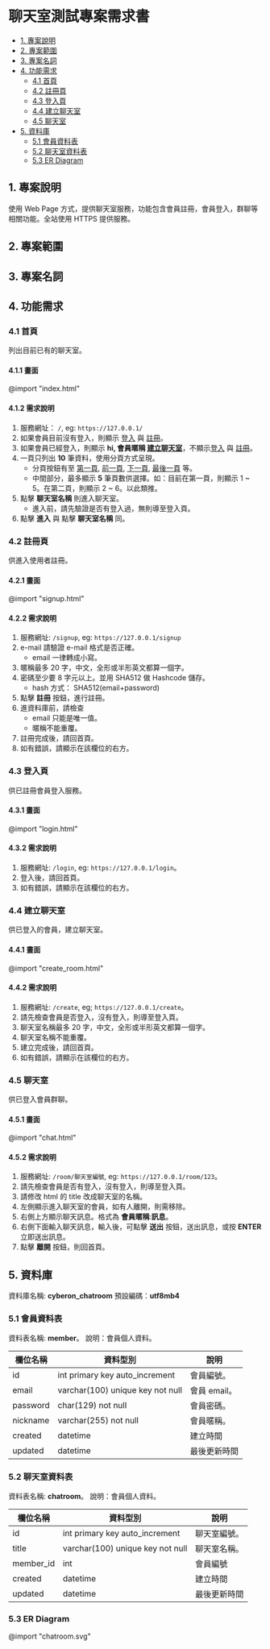 # 聊天室測試專案需求書

<!-- @import "[TOC]" {cmd="toc" depthFrom=2 depthTo=3 ordered: false} -->
<!-- code_chunk_output -->

- [1. 專案說明](#1-專案說明)
- [2. 專案範圍](#2-專案範圍)
- [3. 專案名詞](#3-專案名詞)
- [4. 功能需求](#4-功能需求)
  - [4.1 首頁](#41-首頁)
  - [4.2 註冊頁](#42-註冊頁)
  - [4.3 登入頁](#43-登入頁)
  - [4.4 建立聊天室](#44-建立聊天室)
  - [4.5 聊天室](#45-聊天室)
- [5. 資料庫](#5-資料庫)
  - [5.1 會員資料表](#51-會員資料表)
  - [5.2 聊天室資料表](#52-聊天室資料表)
  - [5.3 ER Diagram](#53-er-diagram)

<!-- /code_chunk_output -->

## 1. 專案說明

使用 Web Page 方式，提供聊天室服務，功能包含會員註冊，會員登入，群聊等相關功能。全站使用 HTTPS 提供服務。

## 2. 專案範圍

## 3. 專案名詞

## 4. 功能需求

### 4.1 首頁

列出目前已有的聊天室。

#### 4.1.1 畫面

@import "index.html"

#### 4.1.2 需求說明

1. 服務網址： `/`, eg: `https://127.0.0.1/`
1. 如果會員目前沒有登入，則顯示 [登入](#login) 與 [註冊](#signup)。
1. 如果會員已經登入，則顯示 __hi, 會員暱稱 [建立聊天室](#create)__，不顯示[登入](#login) 與 [註冊](#signup)。
1. 一頁只列出 __10__ 筆資料，使用分頁方式呈現。
    - 分頁按鈕有至 [第一頁](#page_one), [前一頁](#page_prev), [下一頁](#page_next), [最後一頁](#page_last) 等。
    - 中間部分，最多顯示 __5__ 筆頁數供選擇。如：目前在第一頁，則顯示 1 ~ 5。在第二頁，則顯示 2 ~ 6。以此類推。
1. 點擊 __聊天室名稱__ 則進入聊天室。
    - 進入前，請先驗證是否有登入過，無則導至登入頁。
1. 點擊 __進入__ 與 點擊 __聊天室名稱__ 同。

### 4.2 註冊頁

供進入使用者註冊。

#### 4.2.1 畫面

@import "signup.html"

#### 4.2.2 需求說明

1. 服務網址: `/signup`, eg: `https://127.0.0.1/signup`
1. e-mail 請驗證 e-mail 格式是否正確。
    - email 一律轉成小寫。
1. 暱稱最多 20 字，中文，全形或半形英文都算一個字。
1. 密碼至少要 8 字元以上。並用 SHA512 做 Hashcode 儲存。
    - hash 方式： SHA512(email+password)
1. 點擊 __註冊__ 按鈕，進行註冊。
1. 進資料庫前，請檢查
    - email 只能是唯一值。
    - 暱稱不能重覆。
1. 註冊完成後，請回首頁。
1. 如有錯誤，請顯示在該欄位的右方。

### 4.3 登入頁

供已註冊會員登入服務。

#### 4.3.1 畫面

@import "login.html"

#### 4.3.2 需求說明

1. 服務網址: `/login`, eg: `https://127.0.0.1/login`。
1. 登入後，請回首頁。
1. 如有錯誤，請顯示在該欄位的右方。

### 4.4 建立聊天室

供已登入的會員，建立聊天室。

#### 4.4.1 畫面

@import "create_room.html"

#### 4.4.2 需求說明

1. 服務網址: `/create`, eg; `https://127.0.0.1/create`。
1. 請先檢查會員是否登入，沒有登入，則導至登入頁。
1. 聊天室名稱最多 20 字，中文，全形或半形英文都算一個字。
1. 聊天室名稱不能重覆。
1. 建立完成後，請回首頁。
1. 如有錯誤，請顯示在該欄位的右方。

### 4.5 聊天室

供已登入會員群聊。

#### 4.5.1 畫面

@import "chat.html"

#### 4.5.2 需求說明

1. 服務網址: `/room/聊天室編號`, eg: `https://127.0.0.1/room/123`。
1. 請先檢查會員是否有登入，沒有登入，則導至登入頁。
1. 請修改 html 的 title 改成聊天室的名稱。
1. 左側顯示進入聊天室的會員，如有人離開，則需移除。
1. 右側上方顯示聊天訊息。格式為 __會員暱稱__:__訊息__。
1. 右側下面輸入聊天訊息，輸入後，可點擊 __送出__ 按鈕，送出訊息，或按 __ENTER__ 立即送出訊息。
1. 點擊 __離開__ 按鈕，則回首頁。

## 5. 資料庫

資料庫名稱: __cyberon_chatroom__
預設編碼：__utf8mb4__

### 5.1 會員資料表

資料表名稱: __member__。
說明：會員個人資料。

| 欄位名稱 | 資料型別 | 說明
| - | - | -
| id | int primary key auto_increment | 會員編號。
| email | varchar(100) unique key not null | 會員 email。
| password | char(129) not null | 會員密碼。
| nickname | varchar(255) not null | 會員暱稱。
| created | datetime | 建立時間
| updated | datetime | 最後更新時間

### 5.2 聊天室資料表

資料表名稱: __chatroom__。
說明：會員個人資料。

| 欄位名稱 | 資料型別 | 說明
| - | - | -
| id | int primary key auto_increment | 聊天室編號。
| title | varchar(100) unique key not null | 聊天室名稱。
| member_id | int | 會員編號
| created | datetime | 建立時間
| updated | datetime | 最後更新時間

### 5.3 ER Diagram

@import "chatroom.svg"
